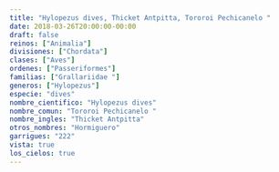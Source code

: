 ```yaml
---
title: "Hylopezus dives, Thicket Antpitta, Tororoi Pechicanelo "
date: 2018-03-26T20:00:00-00:00
draft: false
reinos: ["Animalia"]
divisiones: ["Chordata"]
clases: ["Aves"]
ordenes: ["Passeriformes"]
familias: ["Grallariidae "]
generos: ["Hylopezus"]
especie: "dives"
nombre_cientifico: "Hylopezus dives"
nombre_comun: "Tororoi Pechicanelo "
nombre_ingles: "Thicket Antpitta"
otros_nombres: "Hormiguero"
garrigues: "222"
vista: true
los_cielos: true
---
```


